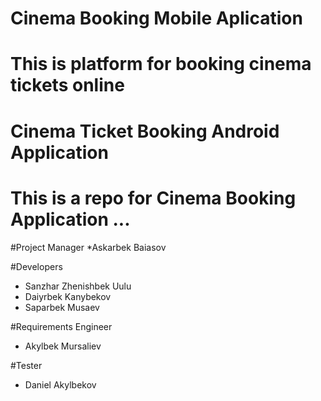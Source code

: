 # Cinema Booking Mobile Aplication
# This is platform for booking cinema tickets online 
# Cinema Ticket Booking Android Application

# This is a repo for Cinema Booking Application ...

#Project Manager
*Askarbek Baiasov

#Developers
* Sanzhar Zhenishbek Uulu
* Daiyrbek Kanybekov
* Saparbek Musaev

#Requirements Engineer
* Akylbek Mursaliev

#Tester
* Daniel Akylbekov


